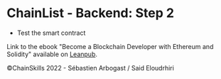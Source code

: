# ChainList - Backend: Step 2

- Test the smart contract

Link to the ebook "Become a Blockchain Developer with Ethereum and Solidity" available on [Leanpub](https://leanpub.com/blockchain-developer).

&copy;ChainSkills 2022 - Sébastien Arbogast / Said Eloudrhiri
